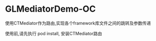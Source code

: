 # GLMediatorDemo-OC
使用CTMediator作为路由,实现各个framework库文件之间的跳转及参数传递

使用前,请先执行 pod install, 安装CTMediator路由
